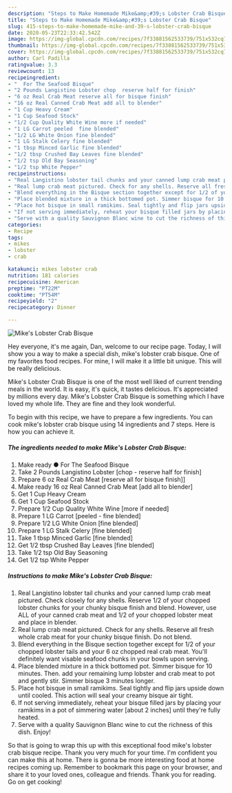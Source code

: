 ```yaml
---
description: "Steps to Make Homemade Mike&amp;#39;s Lobster Crab Bisque"
title: "Steps to Make Homemade Mike&amp;#39;s Lobster Crab Bisque"
slug: 415-steps-to-make-homemade-mike-and-39-s-lobster-crab-bisque
date: 2020-05-23T22:33:42.542Z
image: https://img-global.cpcdn.com/recipes/7f33881562533739/751x532cq70/mikes-lobster-crab-bisque-recipe-main-photo.jpg
thumbnail: https://img-global.cpcdn.com/recipes/7f33881562533739/751x532cq70/mikes-lobster-crab-bisque-recipe-main-photo.jpg
cover: https://img-global.cpcdn.com/recipes/7f33881562533739/751x532cq70/mikes-lobster-crab-bisque-recipe-main-photo.jpg
author: Carl Padilla
ratingvalue: 3.3
reviewcount: 13
recipeingredient:
- "  For The Seafood Bisque"
- "2 Pounds Langistino Lobster chop  reserve half for finish"
- "6 oz Real Crab Meat reserve all for bisque finish"
- "16 oz Real Canned Crab Meat add all to blender"
- "1 Cup Heavy Cream"
- "1 Cup Seafood Stock"
- "1/2 Cup Quality White Wine more if needed"
- "1 LG Carrot peeled  fine blended"
- "1/2 LG White Onion fine blended"
- "1 LG Stalk Celery fine blended"
- "1 tbsp Minced Garlic fine blended"
- "1/2 tbsp Crushed Bay Leaves fine blended"
- "1/2 tsp Old Bay Seasoning"
- "1/2 tsp White Pepper"
recipeinstructions:
- "Real Langistino lobster tail chunks and your canned lump crab meat pictured. Check closely for any shells. Reserve 1/2 of your chopped lobster chunks for your chunky bisque finish and blend. However, use ALL of your canned crab meat and 1/2 of your chopped lobster meat and place in blender."
- "Real lump crab meat pictured. Check for any shells. Reserve all fresh whole crab meat for your chunky bisque finish. Do not blend."
- "Blend everything in the Bisque section together except for 1/2 of your chopped lobster tails and your 6 oz chopped real crab meat. You&#39;ll definitely want visable seafood chunks in your bowls upon serving."
- "Place blended mixture in a thick bottomed pot. Simmer bisque for 10 minutes. Then. add your remaining lump lobster and crab meat to pot and gently stir. Simmer bisque 3 minutes longer."
- "Place hot bisque in small ramikims. Seal tightly and flip jars upside down until cooled. This action will seal your creamy bisque air tight."
- "If not serving immediately, reheat your bisque filled jars by placing your ramikims in a pot of simmering water [about 2 inches] until they&#39;re fully heated."
- "Serve with a quality Sauvignon Blanc wine to cut the richness of this dish. Enjoy!"
categories:
- Recipe
tags:
- mikes
- lobster
- crab

katakunci: mikes lobster crab 
nutrition: 181 calories
recipecuisine: American
preptime: "PT22M"
cooktime: "PT54M"
recipeyield: "2"
recipecategory: Dinner

---
```



![Mike&#39;s Lobster Crab Bisque](https://img-global.cpcdn.com/recipes/7f33881562533739/751x532cq70/mikes-lobster-crab-bisque-recipe-main-photo.jpg)

Hey everyone, it's me again, Dan, welcome to our recipe page. Today, I will show you a way to make a special dish, mike&#39;s lobster crab bisque. One of my favorites food recipes. For mine, I will make it a little bit unique. This will be really delicious.



Mike&#39;s Lobster Crab Bisque is one of the most well liked of current trending meals in the world. It is easy, it's quick, it tastes delicious. It's appreciated by millions every day. Mike&#39;s Lobster Crab Bisque is something which I have loved my whole life. They are fine and they look wonderful.


To begin with this recipe, we have to prepare a few ingredients. You can cook mike&#39;s lobster crab bisque using 14 ingredients and 7 steps. Here is how you can achieve it.

<!--inarticleads1-->

##### The ingredients needed to make Mike&#39;s Lobster Crab Bisque:

1. Make ready  ● For The Seafood Bisque
1. Take 2 Pounds Langistino Lobster [chop - reserve half for finish]
1. Prepare 6 oz Real Crab Meat [reserve all for bisque finish]]
1. Make ready 16 oz Real Canned Crab Meat [add all to blender]
1. Get 1 Cup Heavy Cream
1. Get 1 Cup Seafood Stock
1. Prepare 1/2 Cup Quality White Wine [more if needed]
1. Prepare 1 LG Carrot [peeled - fine blended]
1. Prepare 1/2 LG White Onion [fine blended]
1. Prepare 1 LG Stalk Celery [fine blended]
1. Take 1 tbsp Minced Garlic [fine blended]
1. Get 1/2 tbsp Crushed Bay Leaves [fine blended]
1. Take 1/2 tsp Old Bay Seasoning
1. Get 1/2 tsp White Pepper




<!--inarticleads2-->

##### Instructions to make Mike&#39;s Lobster Crab Bisque:

1. Real Langistino lobster tail chunks and your canned lump crab meat pictured. Check closely for any shells. Reserve 1/2 of your chopped lobster chunks for your chunky bisque finish and blend. However, use ALL of your canned crab meat and 1/2 of your chopped lobster meat and place in blender.
1. Real lump crab meat pictured. Check for any shells. Reserve all fresh whole crab meat for your chunky bisque finish. Do not blend.
1. Blend everything in the Bisque section together except for 1/2 of your chopped lobster tails and your 6 oz chopped real crab meat. You&#39;ll definitely want visable seafood chunks in your bowls upon serving.
1. Place blended mixture in a thick bottomed pot. Simmer bisque for 10 minutes. Then. add your remaining lump lobster and crab meat to pot and gently stir. Simmer bisque 3 minutes longer.
1. Place hot bisque in small ramikims. Seal tightly and flip jars upside down until cooled. This action will seal your creamy bisque air tight.
1. If not serving immediately, reheat your bisque filled jars by placing your ramikims in a pot of simmering water [about 2 inches] until they&#39;re fully heated.
1. Serve with a quality Sauvignon Blanc wine to cut the richness of this dish. Enjoy!




So that is going to wrap this up with this exceptional food mike&#39;s lobster crab bisque recipe. Thank you very much for your time. I'm confident you can make this at home. There is gonna be more interesting food at home recipes coming up. Remember to bookmark this page on your browser, and share it to your loved ones, colleague and friends. Thank you for reading. Go on get cooking!

